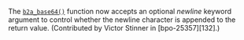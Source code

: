 The [`b2a_base64()`](https://docs.python.org/3/library/binascii.html#binascii.b2a_base64) function now accepts an optional _newline_ keyword argument to control whether the newline character is appended to the return value. (Contributed by Victor Stinner in [bpo-25357][132].)

